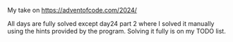 My take on https://adventofcode.com/2024/

All days are fully solved except day24 part 2 where I solved it manually using
the hints provided by the program. Solving it fully is on my TODO list.
